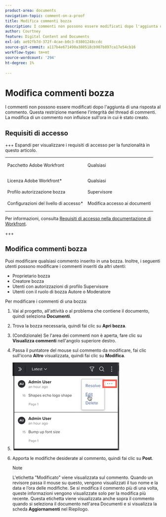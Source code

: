 ```yaml
---
product-area: documents
navigation-topic: comment-on-a-proof
title: Modifica commenti bozza
description: I commenti non possono essere modificati dopo l'aggiunta di una risposta al commento. Questa restrizione mantiene l’integrità del thread di commenti. La modifica di un commento non influisce sull'ora in cui è stato creato.
author: Courtney
feature: Digital Content and Documents
exl-id: ae92fb7d-372f-4cae-b0c3-03801248ccdc
source-git-commit: a117b4e671490a380518cb987b897ca17e54cb16
workflow-type: tm+mt
source-wordcount: '294'
ht-degree: 1%

---
```


# Modifica commenti bozza

I commenti non possono essere modificati dopo l&#39;aggiunta di una risposta al commento. Questa restrizione mantiene l’integrità del thread di commenti. La modifica di un commento non influisce sull&#39;ora in cui è stato creato.

## Requisiti di accesso

+++ Espandi per visualizzare i requisiti di accesso per la funzionalità in questo articolo.

<table style="table-layout:auto"> 
 <col> 
 <col> 
 <tbody> 
  <tr> 
   <td role="rowheader">Pacchetto Adobe Workfront</td> 
   <td> <p>Qualsiasi</p> </td> 
  </tr> 
  <tr> 
   <td role="rowheader">Licenza Adobe Workfront*</td> 
   <td> <p>Qualsiasi</p> </td> 
  </tr> 
  <tr> 
   <td role="rowheader">Profilo autorizzazione bozza </td> 
   <td>Supervisore</td> 
  </tr> 
  <tr> 
   <td role="rowheader">Configurazioni del livello di accesso*</td> 
   <td> <p>Modifica accesso ai documenti</p></td> 
  </tr> 
 </tbody> 
</table>

Per informazioni, consulta [Requisiti di accesso nella documentazione di Workfront](/help/quicksilver/administration-and-setup/add-users/access-levels-and-object-permissions/access-level-requirements-in-documentation.md).

+++

## Modifica commenti bozza

Puoi modificare qualsiasi commento inserito in una bozza. Inoltre, i seguenti utenti possono modificare i commenti inseriti da altri utenti:

* Proprietario bozza
* Creatore bozza
* Utenti con autorizzazioni di profilo Supervisore
* Utenti con il ruolo di bozza Autore o Moderatore

Per modificare i commenti di una bozza:

1. Vai al progetto, all&#39;attività o al problema che contiene il documento, quindi seleziona **Documenti**.
1. Trova la bozza necessaria, quindi fai clic su **Apri bozza**.

1. (Condizionale) Se l&#39;area dei commenti non è aperta, fare clic su **Visualizza commenti** nell&#39;angolo superiore destro.
1. Passa il puntatore del mouse sul commento da modificare, fai clic sull&#39;icona **Altro** visualizzata, quindi fai clic su **Modifica**.

1. ![Modifica_un_commento-Altro_icona.png](assets/edit-a-comment-more-icon.png)

1. Apporta le modifiche desiderate al commento, quindi fai clic su **Post**.

   >[!NOTE]
   >
   >L&#39;etichetta &quot;Modificato&quot; viene visualizzata sul commento. Quando un revisore passa il mouse su questo, vengono visualizzati il tuo nome e la data e l’ora delle modifiche. Se si modifica il commento più di una volta, queste informazioni vengono visualizzate solo per la modifica più recente. Questa etichetta viene visualizzata anche sopra il commento quando si seleziona il documento nell&#39;area Documenti e si visualizza la scheda **Aggiornamenti** nel Riepilogo.
